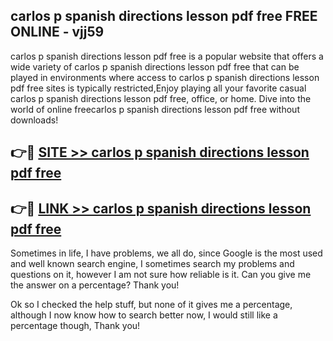 ## carlos p spanish directions lesson pdf free FREE ONLINE - vjj59

carlos p spanish directions lesson pdf free is a popular website that offers a wide variety of carlos p spanish directions lesson pdf free that can be played in environments where access to carlos p spanish directions lesson pdf free sites is typically restricted,Enjoy playing all your favorite casual carlos p spanish directions lesson pdf free, office, or home. Dive into the world of online freecarlos p spanish directions lesson pdf free without downloads!

## 👉🔴 [SITE >> carlos p spanish directions lesson pdf free](http://news.freeplayer.one?title=carlos_p_spanish_directions_lesson_pdf_free&ref=FRRE)

## 👉🔴 [LINK >> carlos p spanish directions lesson pdf free](http://news.freeplayer.one?title=carlos_p_spanish_directions_lesson_pdf_free&ref=FREE)

Sometimes in life, I have problems, we all do, since Google is the most used and well known search engine, I sometimes search my problems and questions on it, however I am not sure how reliable is it. Can you give me the answer on a percentage? Thank you!

Ok so I checked the help stuff, but none of it gives me a percentage, although I now know how to search better now, I would still like a percentage though, Thank you!